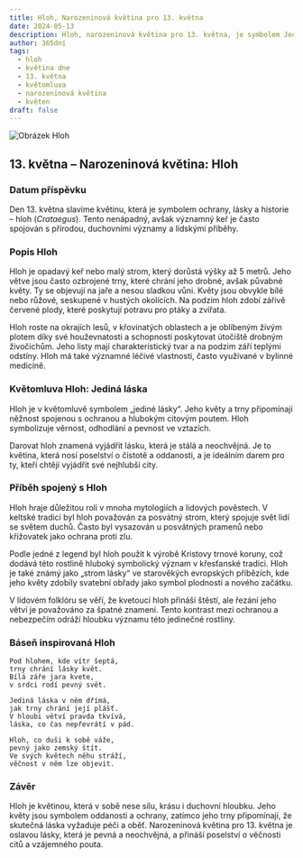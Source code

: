 ```yaml
---
title: Hloh, Narozeninová květina pro 13. května
date: 2024-05-13
description: Hloh, narozeninová květina pro 13. května, je symbolem Jediná láska. Objevte její jedinečný význam, fascinující příběhy a poezii, která oslavuje její krásu.
author: 365dní
tags:
  - hloh
  - květina dne
  - 13. května
  - květomluva
  - narozeninová květina
  - květen
draft: false
---
```


![Obrázek Hloh](https://cdn.pixabay.com/photo/2023/05/06/08/44/crataegus-7973879_640.jpg#center)


## 13. května – Narozeninová květina: Hloh

### Datum příspěvku

Den 13. května slavíme květinu, která je symbolem ochrany, lásky a historie – hloh (_Crataegus_). Tento nenápadný, avšak významný keř je často spojován s přírodou, duchovními významy a lidskými příběhy.

### Popis Hloh

Hloh je opadavý keř nebo malý strom, který dorůstá výšky až 5 metrů. Jeho větve jsou často ozbrojené trny, které chrání jeho drobné, avšak půvabné květy. Ty se objevují na jaře a nesou sladkou vůni. Květy jsou obvykle bílé nebo růžové, seskupené v hustých okolících. Na podzim hloh zdobí zářivě červené plody, které poskytují potravu pro ptáky a zvířata.

Hloh roste na okrajích lesů, v křovinatých oblastech a je oblíbeným živým plotem díky své houževnatosti a schopnosti poskytovat útočiště drobným živočichům. Jeho listy mají charakteristický tvar a na podzim září teplými odstíny. Hloh má také významné léčivé vlastnosti, často využívané v bylinné medicíně.

### Květomluva Hloh: Jediná láska

Hloh je v květomluvě symbolem „jediné lásky“. Jeho květy a trny připomínají něžnost spojenou s ochranou a hlubokým citovým poutem. Hloh symbolizuje věrnost, odhodlání a pevnost ve vztazích.

Darovat hloh znamená vyjádřit lásku, která je stálá a neochvějná. Je to květina, která nosí poselství o čistotě a oddanosti, a je ideálním darem pro ty, kteří chtějí vyjádřit své nejhlubší city.

### Příběh spojený s Hloh

Hloh hraje důležitou roli v mnoha mytologiích a lidových pověstech. V keltské tradici byl hloh považován za posvátný strom, který spojuje svět lidí se světem duchů. Často byl vysazován u posvátných pramenů nebo křižovatek jako ochrana proti zlu.

Podle jedné z legend byl hloh použit k výrobě Kristovy trnové koruny, což dodává této rostlině hluboký symbolický význam v křesťanské tradici. Hloh je také známý jako „strom lásky“ ve starověkých evropských příbězích, kde jeho květy zdobily svatební obřady jako symbol plodnosti a nového začátku.

V lidovém folklóru se věří, že kvetoucí hloh přináší štěstí, ale řezání jeho větví je považováno za špatné znamení. Tento kontrast mezi ochranou a nebezpečím odráží hloubku významu této jedinečné rostliny.

### Báseň inspirovaná Hloh

```
Pod hlohem, kde vítr šeptá,  
trny chrání lásky květ.  
Bílá záře jara kvete,  
v srdci rodí pevný svět.

Jediná láska v něm dřímá,  
jak trny chrání její plášť.  
V hloubi větví pravda tkvívá,  
láska, co čas nepřevrátí v pád.

Hloh, co duši k sobě váže,  
pevný jako zemský štít.  
Ve svých květech něhu stráží,  
věčnost v něm lze objevit.  
```

### Závěr

Hloh je květinou, která v sobě nese sílu, krásu i duchovní hloubku. Jeho květy jsou symbolem oddanosti a ochrany, zatímco jeho trny připomínají, že skutečná láska vyžaduje péči a oběť. Narozeninová květina pro 13. května je oslavou lásky, která je pevná a neochvějná, a přináší poselství o věčnosti citů a vzájemného pouta.